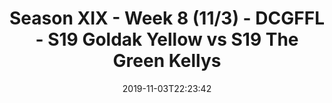 ---
title: Season XIX - Week 8 (11/3) - DCGFFL - S19 Goldak Yellow vs S19 The Green Kellys
teams-score:
- team: _teams/gold.md
  score: 33
- team: _teams/kelly.md
  score: 0
mvp: Garrett, Brandon
game-ball: Pat, JP
sportsperson: Alex, Jens
season: 19
week: 8
date: '2019-11-03T22:23:42'
pageid: season-xix-week-8-11-3-7031-vs-7032
---